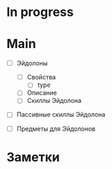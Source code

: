 # In progress






# Main
- [ ] Эйдолоны
	- [ ] Свойства
		- [ ] type
	- [ ] Описание
	- [ ] Скиллы Эйдолона
- [ ] Пассивные скиллы Эйдолона
- [ ] Предметы для Эйдолонов


# Заметки